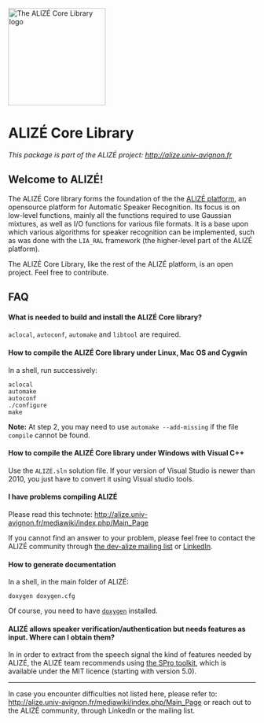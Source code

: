 <img src="https://alize.univ-avignon.fr/images/alize-core.png" alt="The ALIZÉ Core Library logo" height="198" >

# ALIZÉ Core Library

*This package is part of the ALIZÉ project: <http://alize.univ-avignon.fr>*



Welcome to ALIZÉ!
-----------------

The ALIZÉ Core library forms the foundation of the the [ALIZÉ platform](http://alize.univ-avignon.fr), an opensource platform for Automatic Speaker Recognition. Its focus is on low-level functions, mainly all the functions required to use Gaussian mixtures, as well as I/O functions for various file formats.
It is a base upon which various algorithms for speaker recognition can be implemented, such as was done with the `LIA_RAL` framework (the higher-level part of the ALIZÉ platform).

The ALIZÉ Core Library, like the rest of the ALIZÉ platform, is an open project. Feel free to contribute.


FAQ
---

#### What is needed to build and install the ALIZÉ Core library?

`aclocal`, `autoconf`, `automake` and `libtool` are required.


#### How to compile the ALIZÉ Core library under Linux, Mac OS and Cygwin

In a shell, run successively:

	aclocal
	automake
	autoconf
	./configure
	make

**Note:** At step 2, you may need to use `automake --add-missing` if the file `compile` cannot be found.


#### How to compile the ALIZÉ Core library under Windows with Visual C++

Use the `ALIZÉ.sln` solution file. If your version of Visual Studio is newer than 2010, you just have to convert it using Visual studio tools.


#### I have problems compiling ALIZÉ

Please read this technote:
<http://alize.univ-avignon.fr/mediawiki/index.php/Main_Page>

If you cannot find an answer to your problem, please feel free to contact the ALIZÉ community through [the dev-alize mailing list](mailto:dev-alize@listes.univ-avignon.fr) or [LinkedIn](https://www.linkedin.com/groups/2323703).


#### How to generate documentation

In a shell, in the main folder of ALIZÉ:

	doxygen doxygen.cfg

Of course, you need to have [`doxygen`](http://www.doxygen.org) installed.


#### ALIZÉ allows speaker verification/authentication but needs features as input. Where can I obtain them?

In in order to extract from the speech signal the kind of features needed by ALIZÉ, the ALIZÉ team recommends using [the SPro toolkit](http://spro.gforge.inria.fr), which is available under the MIT licence (starting with version 5.0).
 

------------------------------------------------------------

In case you encounter difficulties not listed here, please refer to:
<http://alize.univ-avignon.fr/mediawiki/index.php/Main_Page>
or reach out to the ALIZÉ community, through LinkedIn or the mailing list.

